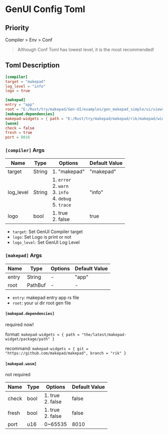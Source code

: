 # GenUI Config Toml

## Priority

Compiler > Env > Conf

> Although Conf Toml has lowest level, it is the most recommended!

## Toml Description

```toml
[compiler]
target = "makepad"
log_level = "info"
logo = true

[makepad]
entry = "app"
root = "E:/Rust/try/makepad/Gen-UI/examples/gen_makepad_simple/ui/views/root.gen"
[makepad.dependencies] 
makepad-widgets = { path = "E:/Rust/try/makepad/makepad/rik/makepad/widgets" }
[wasm]
check = false
fresh = true
port = 8016
```

### `[compiler]` Args

|Name|Type|Options|Default Value|
|--|--|--|--|
|target|String|1. "makepad"|"makepad"|
|log_level|String|1. `error`<br />2. `warn`<br />3. `info`<br />4. `debug`<br />5. `trace`|"info"|
|logo|bool|1. true<br />2. false|true|

- `target`: Set GenUI Compiler target
- `logo`: Set Logo is print or not
- `logo_level`: Set GenUI Log Level

### `[makepad]` Args

|Name|Type|Options|Default Value|
|--|--|--|--|
|entry|String|-|"app"|
|root|PathBuf|-|-|

- `entry`: makepad entry app rs file
- `root`: your ui dir root gen file

#### `[makepad.dependencies]`

required now!

format: `makepad-widgets = { path = "the/latest/makepad-widget/package/path" }`

recommand: `makepad-widgets = { git = "https://github.com/makepad/makepad", branch = "rik" }`

#### `[makepad.wasm]`

not required

|Name|Type|Options|Default Value|
|--|--|--|--|
|check|bool|1. true<br />2. false|false|
|fresh|bool|1. true<br />2. false|false|
|port|u16|0~65535|8010|